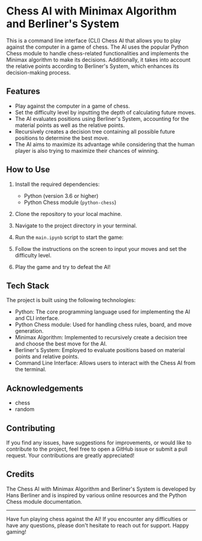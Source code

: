 # Chess AI with Minimax Algorithm and Berliner's System

This is a command line interface (CLI) Chess AI that allows you to play against the computer in a game of chess. The AI uses the popular Python Chess module to handle chess-related functionalities and implements the Minimax algorithm to make its decisions. Additionally, it takes into account the relative points according to Berliner's System, which enhances its decision-making process.

## Features

- Play against the computer in a game of chess.
- Set the difficulty level by inputting the depth of calculating future moves.
- The AI evaluates positions using Berliner's System, accounting for the material points as well as the relative points.
- Recursively creates a decision tree containing all possible future positions to determine the best move.
- The AI aims to maximize its advantage while considering that the human player is also trying to maximize their chances of winning.

## How to Use

1. Install the required dependencies:
   - Python (version 3.6 or higher)
   - Python Chess module (`python-chess`)

2. Clone the repository to your local machine.

3. Navigate to the project directory in your terminal.

4. Run the `main.ipynb` script to start the game:

5. Follow the instructions on the screen to input your moves and set the difficulty level.

6. Play the game and try to defeat the AI!

## Tech Stack

The project is built using the following technologies:

- Python: The core programming language used for implementing the AI and CLI interface.
- Python Chess module: Used for handling chess rules, board, and move generation.
- Minimax Algorithm: Implemented to recursively create a decision tree and choose the best move for the AI.
- Berliner's System: Employed to evaluate positions based on material points and relative points.
- Command Line Interface: Allows users to interact with the Chess AI from the terminal.

## Acknowledgements
- chess
- random

## Contributing

If you find any issues, have suggestions for improvements, or would like to contribute to the project, feel free to open a GitHub issue or submit a pull request. Your contributions are greatly appreciated!

## Credits

The Chess AI with Minimax Algorithm and Berliner's System is developed by Hans Berliner and is inspired by various online resources and the Python Chess module documentation.

---

Have fun playing chess against the AI! If you encounter any difficulties or have any questions, please don't hesitate to reach out for support. Happy gaming!
